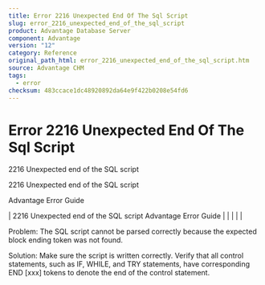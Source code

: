 ```yaml
---
title: Error 2216 Unexpected End Of The Sql Script
slug: error_2216_unexpected_end_of_the_sql_script
product: Advantage Database Server
component: Advantage
version: "12"
category: Reference
original_path_html: error_2216_unexpected_end_of_the_sql_script.htm
source: Advantage CHM
tags:
  - error
checksum: 483ccace1dc48920892da64e9f422b0208e54fd6
---
```


# Error 2216 Unexpected End Of The Sql Script

2216 Unexpected end of the SQL script

2216 Unexpected end of the SQL script

Advantage Error Guide

| 2216 Unexpected end of the SQL script  Advantage Error Guide |  |  |  |  |

Problem: The SQL script cannot be parsed correctly because the expected block ending token was not found.

Solution: Make sure the script is written correctly. Verify that all control statements, such as IF, WHILE, and TRY statements, have corresponding END [xxx] tokens to denote the end of the control statement.
